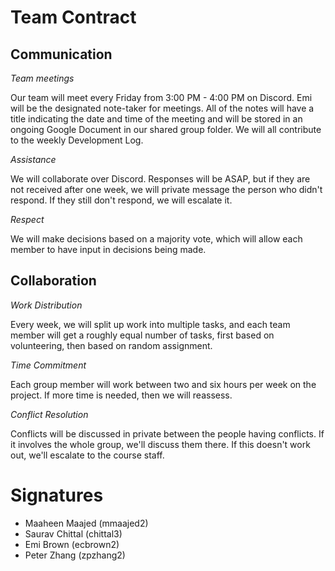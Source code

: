 # Team Contract

## Communication
*Team meetings*

Our team will meet every Friday from 3:00 PM - 4:00 PM on Discord. Emi will be the designated note-taker for meetings. All of the notes will have a title indicating the date and time of the meeting and will be stored in an ongoing Google Document in our shared group folder. We will all contribute to the weekly Development Log.

*Assistance*

We will collaborate over Discord. Responses will be ASAP, but if they are not received after one week, we will private message the person who didn't respond. If they still don't respond, we will escalate it.

*Respect*

We will make decisions based on a majority vote, which will allow each member to have input in decisions being made.

## Collaboration
*Work Distribution*

Every week, we will split up work into multiple tasks, and each team member will get a roughly equal number of tasks, first based on volunteering, then based on random assignment.

*Time Commitment*

Each group member will work between two and six hours per week on the project. If more time is needed, then we will reassess.

*Conflict Resolution*

Conflicts will be discussed in private between the people having conflicts. If it involves the whole group, we'll discuss them there. If this doesn't work out, we'll escalate to the course staff.

# Signatures
* Maaheen Maajed (mmaajed2)
* Saurav Chittal (chittal3)
* Emi Brown (ecbrown2)
* Peter Zhang (zpzhang2)
